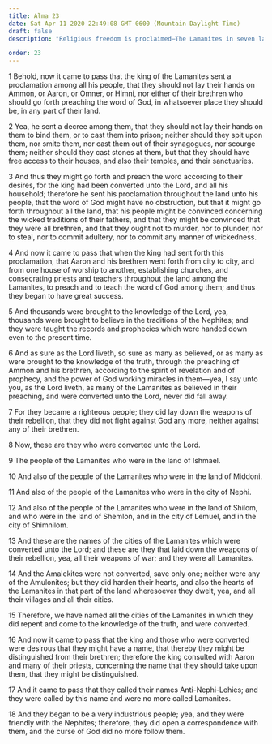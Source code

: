 ```yaml
---
title: Alma 23
date: Sat Apr 11 2020 22:49:08 GMT-0600 (Mountain Daylight Time)
draft: false
description: "Religious freedom is proclaimed—The Lamanites in seven lands and cities are converted—They call themselves Anti-Nephi-Lehies and are freed from the curse—The Amalekites and the Amulonites reject the truth. About 90–77 B.C."

order: 23
---
```

    
1 Behold, now it came to pass that the king of the Lamanites sent a proclamation among all his people, that they should not lay their hands on Ammon, or Aaron, or Omner, or Himni, nor either of their brethren who should go forth preaching the word of God, in whatsoever place they should be, in any part of their land.

2 Yea, he sent a decree among them, that they should not lay their hands on them to bind them, or to cast them into prison; neither should they spit upon them, nor smite them, nor cast them out of their synagogues, nor scourge them; neither should they cast stones at them, but that they should have free access to their houses, and also their temples, and their sanctuaries.

3 And thus they might go forth and preach the word according to their desires, for the king had been converted unto the Lord, and all his household; therefore he sent his proclamation throughout the land unto his people, that the word of God might have no obstruction, but that it might go forth throughout all the land, that his people might be convinced concerning the wicked traditions of their fathers, and that they might be convinced that they were all brethren, and that they ought not to murder, nor to plunder, nor to steal, nor to commit adultery, nor to commit any manner of wickedness.

4 And now it came to pass that when the king had sent forth this proclamation, that Aaron and his brethren went forth from city to city, and from one house of worship to another, establishing churches, and consecrating priests and teachers throughout the land among the Lamanites, to preach and to teach the word of God among them; and thus they began to have great success.

5 And thousands were brought to the knowledge of the Lord, yea, thousands were brought to believe in the traditions of the Nephites; and they were taught the records and prophecies which were handed down even to the present time.

6 And as sure as the Lord liveth, so sure as many as believed, or as many as were brought to the knowledge of the truth, through the preaching of Ammon and his brethren, according to the spirit of revelation and of prophecy, and the power of God working miracles in them—yea, I say unto you, as the Lord liveth, as many of the Lamanites as believed in their preaching, and were converted unto the Lord, never did fall away.

7 For they became a righteous people; they did lay down the weapons of their rebellion, that they did not fight against God any more, neither against any of their brethren.

8 Now, these are they who were converted unto the Lord.

9 The people of the Lamanites who were in the land of Ishmael.

10 And also of the people of the Lamanites who were in the land of Middoni.

11 And also of the people of the Lamanites who were in the city of Nephi.

12 And also of the people of the Lamanites who were in the land of Shilom, and who were in the land of Shemlon, and in the city of Lemuel, and in the city of Shimnilom.

13 And these are the names of the cities of the Lamanites which were converted unto the Lord; and these are they that laid down the weapons of their rebellion, yea, all their weapons of war; and they were all Lamanites.

14 And the Amalekites were not converted, save only one; neither were any of the Amulonites; but they did harden their hearts, and also the hearts of the Lamanites in that part of the land wheresoever they dwelt, yea, and all their villages and all their cities.

15 Therefore, we have named all the cities of the Lamanites in which they did repent and come to the knowledge of the truth, and were converted.

16 And now it came to pass that the king and those who were converted were desirous that they might have a name, that thereby they might be distinguished from their brethren; therefore the king consulted with Aaron and many of their priests, concerning the name that they should take upon them, that they might be distinguished.

17 And it came to pass that they called their names Anti-Nephi-Lehies; and they were called by this name and were no more called Lamanites.

18 And they began to be a very industrious people; yea, and they were friendly with the Nephites; therefore, they did open a correspondence with them, and the curse of God did no more follow them.
